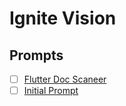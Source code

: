 # Ignite Vision

## Prompts
- [ ] [Flutter Doc Scaneer](flutter-doc-scanner.md)
- [ ] [Initial Prompt](./start.md)

